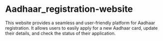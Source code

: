 # Aadhaar_registration-website
This website provides a seamless and user-friendly platform for Aadhaar registration. It allows users to easily apply for a new Aadhaar card, update their details, and check the status of their application.

